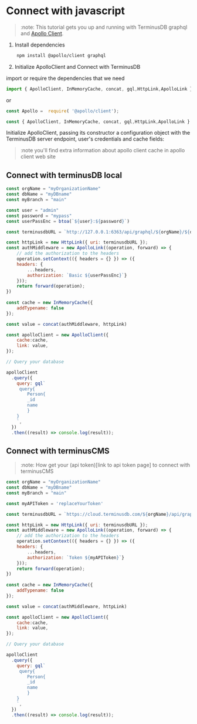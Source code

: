 # Connect with javascript

> :note:
> This tutorial gets you up and running with TerminusDB graphql and [Apollo Client](https://www.apollographql.com/docs/react/get-started/).

1. Install dependencies 

```bash 
    npm install @apollo/client graphql
```

2. Initialize ApolloClient and Connect with TerminusDB

import or require the dependencies that we need 

```js
import { ApolloClient, InMemoryCache, concat, gql,HttpLink,ApolloLink } from '@apollo/client';

```

or 

```js
const Apollo =  require( '@apollo/client');

const { ApolloClient, InMemoryCache, concat, gql,HttpLink,ApolloLink } = Apollo

```

Initialize ApolloClient, passing its constructor a configuration object with the TerminusDB server endpoint, user's credentials
and cache fields:
> :note 
> you'll find extra information about apollo client cache in apollo client web site

## Connect with terminusDB local

```js
const orgName = "myOrganizationName"
const dbName = "myDBname"
const myBranch = "main"

const user = "admin"
const password = "mypass"
const userPassEnc = btoa(`${user}:${password}`)

const terminusdbURL = `http://127.0.0.1:6363/api/graphql/${orgName}/${dbName}/local/branch/${myBranch}/`

const httpLink = new HttpLink({ uri: terminusdbURL });
const authMiddleware = new ApolloLink((operation, forward) => {
    // add the authorization to the headers
    operation.setContext(({ headers = {} }) => ({
    headers: {
        ...headers,
        authorization: `Basic ${userPassEnc}`}
    }));
    return forward(operation);
})
    
const cache = new InMemoryCache({
    addTypename: false
});

const value = concat(authMiddleware, httpLink)

const apolloClient = new ApolloClient({
    cache:cache,
    link: value,       
});

// Query your database

apolloClient
  .query({
    query: gql`
     query{
        Person{
        _id
        name
        }
    }
    `,
  })
  .then((result) => console.log(result));
```

## Connect with terminusCMS 
> :note:
> How get your (api token)[link to api token page] to connect with terminusCMS

```js
const orgName = "myOrganizationName"
const dbName = "myDBname"
const myBranch = "main"

const myAPIToken = 'replaceYourToken'

const terminusdbURL = `https://cloud.terminusdb.com/${orgName}/api/graphql/${orgName}/${dbName}/local/branch/${myBranch}/`

const httpLink = new HttpLink({ uri: terminusdbURL });
const authMiddleware = new ApolloLink((operation, forward) => {
    // add the authorization to the headers
    operation.setContext(({ headers = {} }) => ({
    headers: {
        ...headers,
        authorization: `Token ${myAPIToken}`}
    }));
    return forward(operation);
})
    
const cache = new InMemoryCache({
    addTypename: false
});

const value = concat(authMiddleware, httpLink)

const apolloClient = new ApolloClient({
    cache:cache,
    link: value,       
});

// Query your database

apolloClient
  .query({
    query: gql`
     query{
        Person{
        _id
        name
        }
    }
    `,
  })
  .then((result) => console.log(result));



